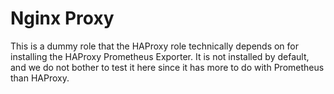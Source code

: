 # Nginx Proxy

This is a dummy role that the HAProxy role technically depends on for installing the HAProxy Prometheus Exporter. It is not installed by default, and we do not bother to test it here since it has more to do with Prometheus than HAProxy.
